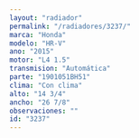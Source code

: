 ```yaml
---
layout: "radiador"
permalink: "/radiadores/3237/"
marca: "Honda"
modelo: "HR-V"
ano: "2015"
motor: "L4 1.5"
transmision: "Automática"
parte: "1901051BH51"
clima: "Con clima"
alto: "14 3/4"
ancho: "26 7/8"
observaciones: ""
id: "3237"
---
```


